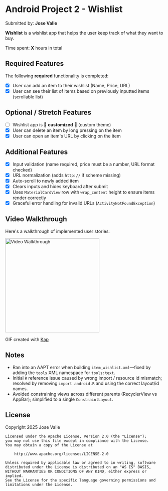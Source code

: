 # Android Project 2 - Wishlist

Submitted by: **Jose Valle**

**Wishlist** is a wishlist app that helps the user keep track of what they want to buy.

Time spent: **X** hours in total

## Required Features
The following **required** functionality is completed:

- [x] User can add an item to their wishlist (Name, Price, URL)
- [x] User can see their list of items based on previously inputted items (scrollable list)

## Optional / Stretch Features
- [ ] Wishlist app is 🎨 **customized** 🎨 (custom theme)
- [x] User can delete an item by long pressing on the item
- [x] User can open an item's URL by clicking on the item

## Additional Features
- [x] Input validation (name required, price must be a number, URL format checked)
- [x] URL normalization (adds `http://` if scheme missing)
- [x] Auto-scroll to newly added item
- [x] Clears inputs and hides keyboard after submit
- [x] Uses `MaterialCardView` row with `wrap_content` height to ensure items render correctly
- [x] Graceful error handling for invalid URLs (`ActivityNotFoundException`)

## Video Walkthrough
Here's a walkthrough of implemented user stories:

<img src="wishlist.gif" title="Video Walkthrough" width="300" alt="Video Walkthrough" />

GIF created with [Kap](https://getkap.co/)

## Notes
- Ran into an AAPT error when building `item_wishlist.xml`—fixed by adding the `tools` XML namespace for `tools:text`.
- Initial `R` reference issue caused by wrong import / resource id mismatch; resolved by removing `import android.R` and using the correct layout/id names.
- Avoided constraining views across different parents (RecyclerView vs AppBar); simplified to a single `ConstraintLayout`.

## License

Copyright 2025 Jose Valle

    Licensed under the Apache License, Version 2.0 (the "License");
    you may not use this file except in compliance with the License.
    You may obtain a copy of the License at

        http://www.apache.org/licenses/LICENSE-2.0

    Unless required by applicable law or agreed to in writing, software
    distributed under the License is distributed on an "AS IS" BASIS,
    WITHOUT WARRANTIES OR CONDITIONS OF ANY KIND, either express or implied.
    See the License for the specific language governing permissions and
    limitations under the License.